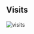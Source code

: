 ## Visits
![visits](https://count.getloli.com/@gdorkscam?name=gdorkscam&theme=random&padding=7&offset=0&align=top&scale=1&pixelated=1&darkmode=auto)

